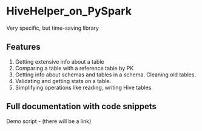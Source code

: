 # HiveHelper_on_PySpark
 Very specific, but time-saving library

## Features
1. Getting extensive info about a table
2. Comparing a table with a reference table by PK
3. Getting info about schemas and tables in a schema. Cleaning old tables.
4. Validating and getting stats on a table.
5. Simplifying operations like reading, writing Hive tables.

## Full documentation with code snippets

Demo script - (there will be a link)